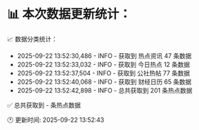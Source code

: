 📊 本次数据更新统计：
==========================

📈 数据分类统计：
- 2025-09-22 13:52:30,486 - INFO - 获取到 热点资讯 47 条数据
- 2025-09-22 13:52:33,032 - INFO - 获取到 今日热点 12 条数据
- 2025-09-22 13:52:37,504 - INFO - 获取到 公社热帖 77 条数据
- 2025-09-22 13:52:40,068 - INFO - 获取到 财经日历 65 条数据
- 2025-09-22 13:52:42,898 - INFO - 总共获取到 201 条热点数据

✅ 总共获取到 - 条热点数据

🕐 更新时间: 2025-09-22 13:52:43
